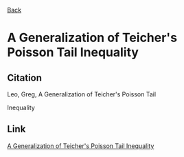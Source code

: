 [Back](../index.html) 
 
# A Generalization of Teicher's Poisson Tail Inequality

## Citation 

Leo, Greg, A Generalization of Teicher's Poisson Tail
Inequality

## Link 

[A Generalization of Teicher's Poisson Tail Inequality](../files/Papers/WP_Generalization-of-Teicher.pdf)



